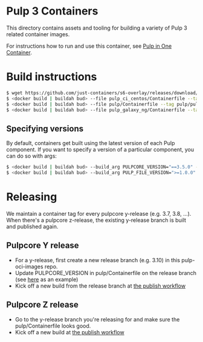 # Pulp 3 Containers

This directory contains assets and tooling for building a variety of Pulp 3 related container images.

For instructions how to run and use this container, see [Pulp in One Container](https://pulpproject.org/pulp-in-one-container/).

# Build instructions

```bash
$ wget https://github.com/just-containers/s6-overlay/releases/download/v1.22.1.0/s6-overlay-amd64.tar.gz
$ <docker build | buildah bud> --file pulp_ci_centos/Containerfile --tag pulp/pulp-ci-centos:latest .
$ <docker build | buildah bud> --file pulp/Containerfile --tag pulp/pulp:latest .
$ <docker build | buildah bud> --file pulp_galaxy_ng/Containerfile --tag pulp/pulp-galaxy-ng:latest .
```

## Specifying versions

By default, containers get built using the latest version of each Pulp component. If you want to
specify a version of a particular component, you can do so with args:

```bash
$ <docker build | buildah bud> --build_arg PULPCORE_VERSION="==3.5.0" --file pulp/Containerfile
$ <docker build | buildah bud> --build_arg PULP_FILE_VERSION=">=1.0.0" --file pulp/Containerfile
```

# Releasing

We maintain a container tag for every pulpcore y-release (e.g. 3.7, 3.8, ...). When there's a
pulpcore z-release, the existing y-release branch is built and published again.

## Pulpcore Y release

* For a y-release, first create a new release branch (e.g. 3.10) in this pulp-oci-images repo.
* Update PULPCORE_VERSION in pulp/Containerfile on the release branch (see
  [here](https://github.com/pulp/pulp-oci-images/pull/61/files) as an example)
* Kick off a new build from the release branch at [the publish workflow](https://github.com/pulp/pulp-oci-images/actions?query=workflow%3A%22Build+and+publish+OCI+Images%22)

## Pulpcore Z release

* Go to the y-release branch you're releasing for and make sure the pulp/Containerfile looks good.
* Kick off a new build at [the publish workflow](https://github.com/pulp/pulp-oci-images/actions?query=workflow%3A%22Build+and+publish+OCI+Images%22)

